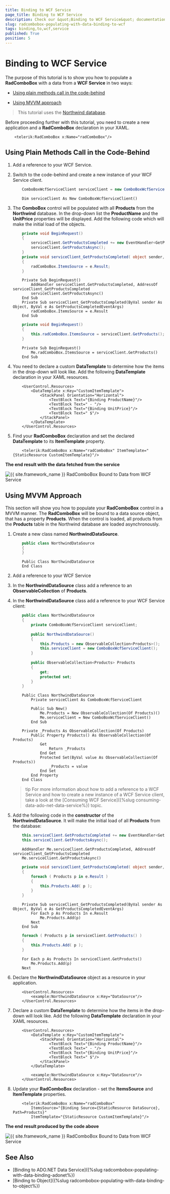 ```yaml
---
title: Binding to WCF Service
page_title: Binding to WCF Service
description: Check our &quot;Binding to WCF Service&quot; documentation article for the RadComboBox {{ site.framework_name }} control.
slug: radcombobox-populating-with-data-binding-to-wcf
tags: binding,to,wcf,service
published: True
position: 5
---
```


# Binding to WCF Service

The purpose of this tutorial is to show you how to populate a __RadComboBox__ with a data from a __WCF Service__ in two ways:

* [Using plain methods call in the code-behind](#using-plain-methods-call-in-the-code-behind)

* [Using MVVM approach](#using-mvvm-approach)

>This tutorial uses the [Northwind database](https://github.com/Microsoft/sql-server-samples/tree/master/samples/databases/northwind-pubs).

Before proceeding further with this tutorial, you need to create a new application and a __RadComboBox__ declaration in your XAML.

  
```XAML
	<telerik:RadComboBox x:Name="radComboBox"/>
```

## Using Plain Methods Call in the Code-Behind

1. Add a reference to your WCF Service.

2. Switch to the code-behind and create a new instance of your WCF Service client.
	  
	```C#
		ComboBoxWcfServiceClient serviceClient = new ComboBoxWcfServiceClient();
	```
	```VB.NET
		Dim serviceClient As New ComboBoxWcfServiceClient()
	```

3. The __ComboBox__ control will be populated with all __Products__ from the __Northwind__ database. In the drop-down list the __ProductName__ and the __UnitPrice__ properties will be displayed. Add the following code which will make the initial load of the objects.

	```C#
		private void BeginRequest()
		{
			serviceClient.GetProductsCompleted += new EventHandler<GetProductsCompletedEventArgs>( serviceClient_GetProductsCompleted );
			serviceClient.GetProductsAsync();
		}
		private void serviceClient_GetProductsCompleted( object sender, GetProductsCompletedEventArgs e )
		{
			radComboBox.ItemsSource = e.Result;
		}
	```
	```VB.NET
		Private Sub BeginRequest()
			AddHandler serviceClient.GetProductsCompleted, AddressOf serviceClient_GetProductsCompleted
			serviceClient.GetProductsAsync()
		End Sub
		Private Sub serviceClient_GetProductsCompleted(ByVal sender As Object, ByVal e As GetProductsCompletedEventArgs)
			radComboBox.ItemsSource = e.Result
		End Sub
	```

	```C#
		private void BeginRequest()
		{
			this.radComboBox.ItemsSource = serviceClient.GetProducts();
		}
	```
	```VB.NET
		Private Sub BeginRequest()
			Me.radComboBox.ItemsSource = serviceClient.GetProducts()
		End Sub
	```

4. You need to declare a custom __DataTemplate__ to determine how the items in the drop-down will look like. Add the following __DataTemplate__ declaration in your XAML resources.

	```XAML
		<UserControl.Resources>
			<DataTemplate x:Key="CustomItemTemplate">
				<StackPanel Orientation="Horizontal">
					<TextBlock Text="{Binding ProductName}"/>
					<TextBlock Text=" - "/>
					<TextBlock Text="{Binding UnitPrice}"/>
					<TextBlock Text=" $"/>
				</StackPanel>
			</DataTemplate>
		</UserControl.Resources>
	```

5. Find your __RadComboBox__ declaration and set the declared __DataTemplate__ to its __ItemTemplate__ property.

	```XAML
		<telerik:RadComboBox x:Name="radComboBox" ItemTemplate="{StaticResource CustomItemTemplate}"/>
	```


__The end result with the data fetched from the service__  

![{{ site.framework_name }} RadComboBox Bound to Data from WCF Service](images/RadComboBox_PopulatingWithData_BindingToWcfService_010.png)

## Using MVVM Approach

This section will show you how to populate your __RadComboBox__ control in a MVVM manner. The __RadComboBox__ will be bound to a data source object, that has a property __Products__. When the control is loaded, all products from the __Products__ table in the Northwind database are loaded asynchronously.

1. Create a new class named __NorthwindDataSource__.

	```C#
		public class NorthwindDataSource
		{
		}
	```
	```VB.NET
		Public Class NorthwindDataSource
		End Class
	```

2. Add a reference to your WCF Service

3. In the __NorthwindDataSource__ class add a reference to an __ObservableCollection__ of __Products__.

4. In the __NorthwindDataSource__ class add a reference to your WCF Service client:

	```C#
		public class NorthwindDataSource
		{
			private ComboBoxWcfServiceClient serviceClient;
		
			public NorthwindDataSource()
			{
				this.Products = new ObservableCollection<Products>();
				this.serviceClient = new ComboBoxWcfServiceClient();
			}
		
			public ObservableCollection<Products> Products
			{
				get;
				protected set;
			}
		}
	```
	```VB.NET
		Public Class NorthwindDataSource
			Private serviceClient As ComboBoxWcfServiceClient
		
			Public Sub New()
				Me.Products = New ObservableCollection(Of Products)()
				Me.serviceClient = New ComboBoxWcfServiceClient()
			End Sub
		
		Private _Products As ObservableCollection(Of Products)
			Public Property Products() As ObservableCollection(Of Products)
				Get
					Return _Products
				End Get
				Protected Set(ByVal value As ObservableCollection(Of Products))
					_Products = value
				End Set
			End Property
		End Class
	```

	>tip For more information about how to add a reference to a WCF Service and how to create a new instance of a WCF Service client, take a look at the [Consuming WCF Service]({%slug consuming-data-ado-net-data-service%}) topic.

5. Add the following code in the __constructor__ of the __NorthwindDataSource__. It will make the initial load of all __Products__ from the database:

	```C#
		this.serviceClient.GetProductsCompleted += new EventHandler<GetProductsCompletedEventArgs>( serviceClient_GetProductsCompleted );
		this.serviceClient.GetProductsAsync();
	```
	```VB.NET
		AddHandler Me.serviceClient.GetProductsCompleted, AddressOf serviceClient_GetProductsCompleted
		Me.serviceClient.GetProductsAsync()
	```

	```C#
		private void serviceClient_GetProductsCompleted( object sender, GetProductsCompletedEventArgs e )
		{
			foreach ( Products p in e.Result )
			{
				this.Products.Add( p );
			}
		}
	```
	```VB.NET
		Private Sub serviceClient_GetProductsCompleted(ByVal sender As Object, ByVal e As GetProductsCompletedEventArgs)
			For Each p As Products In e.Result
				Me.Products.Add(p)
			Next
		End Sub
	```

	```C#
		foreach ( Products p in serviceClient.GetProducts() )
		{
			this.Products.Add( p );
		}
	```
	```VB.NET
		For Each p As Products In serviceClient.GetProducts()
			Me.Products.Add(p)
		Next
	```

6. Declare the __NorthwindDataSource__ object as a resource in your application.

	```XAML
		<UserControl.Resources>
			<example:NorthwindDataSource x:Key="DataSource"/>   
		</UserControl.Resources>
	```

7. Declare a custom __DataTemplate__ to determine how the items in the drop-down will look like. Add the following __DataTemplate__ declaration in your XAML resources.

	```XAML
		<UserControl.Resources>
			<DataTemplate x:Key="CustomItemTemplate">
				<StackPanel Orientation="Horizontal">
					<TextBlock Text="{Binding ProductName}"/>
					<TextBlock Text=" - "/>
					<TextBlock Text="{Binding UnitPrice}"/>
					<TextBlock Text=" $"/>
				</StackPanel>
			</DataTemplate>
		
			<example:NorthwindDataSource x:Key="DataSource"/>
		</UserControl.Resources>
	```

8. Update your __RadComboBox__ declaration - set the __ItemsSource__ and __ItemTemplate__ properties.

	```XAML
		<telerik:RadComboBox x:Name="radComboBox"
			ItemsSource="{Binding Source={StaticResource DataSource}, Path=Products}"
			ItemTemplate="{StaticResource CustomItemTemplate}"/>
	```

__The end result produced by the code above__  

![{{ site.framework_name }} RadComboBox Bound to Data from WCF Service](images/RadComboBox_PopulatingWithData_BindingToWcfService_020.png)

## See Also  
 * [Binding to ADO.NET Data Service]({%slug radcombobox-populating-with-data-binding-adonet%})
 * [Binding to Object]({%slug radcombobox-populating-with-data-binding-to-object%})
